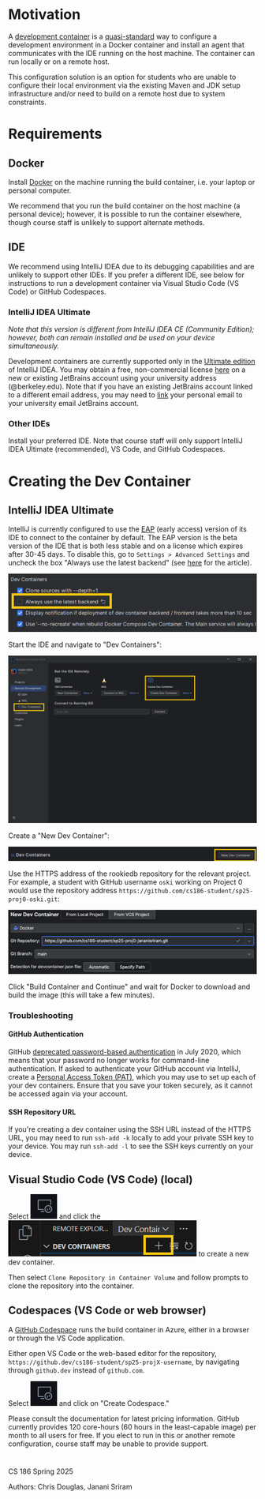 # Motivation

A [development container](https://containers.dev/) is a [quasi-standard](https://github.com/devcontainers/spec) way to configure a development environment in a Docker container and install an agent that communicates with the IDE running on the host machine. The container can run locally or on a remote host.

This configuration solution is an option for students who are unable to configure their local environment via the existing Maven and JDK setup infrastructure and/or need to build on a remote host due to system constraints.

# Requirements

## Docker

Install [Docker](https://www.docker.com/) on the machine running the build container, i.e. your laptop or personal computer.

We recommend that you run the build container on the host machine (a personal device); however, it is possible to run the container elsewhere, though course staff is unlikely to support alternate methods. 
  
## IDE

We recommend using IntelliJ IDEA due to its debugging capabilities and are unlikely to support other IDEs. If you prefer a different IDE, see below for instructions to run a development container via Visual Studio Code (VS Code) or GitHub Codespaces.

### IntelliJ IDEA Ultimate

_Note that this version is different from IntelliJ IDEA CE (Community Edition); however, both can remain installed and be used on your device simultaneously._

Development containers are currently supported only in the [Ultimate edition](https://www.jetbrains.com/idea/) of IntelliJ IDEA. You may obtain a free, non-commercial license [here](https://www.jetbrains.com/community/education/#students) on a new or existing JetBrains account using your university address (@berkeley.edu). Note that if you have an existing JetBrains account linked to a different email address, you may need to [link](https://sales.jetbrains.com/hc/en-gb/articles/7654171906706-Linking-multiple-email-addresses-to-your-JetBrains-Account) your personal email to your university email JetBrains account.

### Other IDEs

Install your preferred IDE. Note that course staff will only support IntelliJ IDEA Ultimate (recommended), VS Code, and GitHub Codespaces.

# Creating the Dev Container

## IntelliJ IDEA Ultimate

IntelliJ is currently configured to use the [EAP](https://www.jetbrains.com/idea/nextversion/) (early access) version of its IDE to connect to the container by default. The EAP version is the beta version of the IDE that is both less stable and on a license which expires after 30-45 days. To disable this, go to `Settings > Advanced Settings` and uncheck the box "Always use the latest backend" (see [here](https://youtrack.jetbrains.com/articles/SUPPORT-A-551) for the article).

![Screenshot - Uncheck "Always use the latest backend.".png](../images/dc-0.png)

Start the IDE and navigate to "Dev Containers":

![Screenshot - Select Dev Containers](../images/dc-1.png)

Create a "New Dev Container":

![Screenshot - Select New Dev Container](../images/dc-2.png)

Use the HTTPS address of the rookiedb repository for the relevant project. For example, a student with GitHub username `oski` working on Project 0 would use the repository address `https://github.com/cs186-student/sp25-proj0-oski.git`:

![Screenshot - Add Repository and Branch information](../images/dc-6.png)

Click "Build Container and Continue" and wait for Docker to download and build the image (this will take a few minutes).

### Troubleshooting

#### GitHub Authentication

GitHub [deprecated password-based authentication](https://github.blog/security/application-security/token-authentication-requirements-for-git-operations/) in July 2020, which means that your password no longer works for command-line authentication. If asked to authenticate your GitHub account via IntelliJ, create a [Personal Access Token (PAT)](https://docs.github.com/en/authentication/keeping-your-account-and-data-secure/managing-your-personal-access-tokens#creating-a-personal-access-token-classic), which you may use to set up each of your dev containers. Ensure that you save your token securely, as it cannot be accessed again via your account.

#### SSH Repository URL

If you're creating a dev container using the SSH URL instead of the HTTPS URL, you may need to run `ssh-add -k` locally to add your private SSH key to your device. You may run `ssh-add -l` to see the SSH keys currently on your device.

## Visual Studio Code (VS Code) (local)

Select ![Remote Explorer](../images/dc-4.png) and click the ![plus icon](../images/dc-5.png) to create a new dev container.

Then select `Clone Repository in Container Volume` and follow prompts to clone the repository into the container.

## Codespaces (VS Code or web browser)

A [GitHub Codespace](https://github.com/features/codespaces) runs the build container in Azure, either in a browser or through the VS Code application.

Either open VS Code or the web-based editor for the repository, `https://github.dev/cs186-student/sp25-projX-username`, by navigating through `github.dev` instead of `github.com`.

Select ![Remote Explorer](../images/dc-4.png) and click on "Create Codespace."

Please consult the documentation for latest pricing information. GitHub currently provides 120 core-hours (60 hours in the least-capable image) per month to all users for free. If you elect to run in this or another remote configuration, course staff may be unable to provide support.

#

CS 186 Spring 2025

Authors: Chris Douglas, Janani Sriram